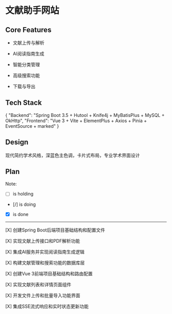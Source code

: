 # 文献助手网站

## Core Features

- 文献上传与解析

- AI阅读指南生成

- 智能分类管理

- 高级搜索功能

- 下载与导出

## Tech Stack

{
  "Backend": "Spring Boot 3.5 + Hutool + Knife4j + MyBatisPlus + MySQL + OkHttp",
  "Frontend": "Vue 3 + Vite + ElementPlus + Axios + Pinia + EventSource + marked"
}

## Design

现代简约学术风格，深蓝色主色调，卡片式布局，专业学术界面设计

## Plan

Note: 

- [ ] is holding
- [/] is doing
- [X] is done

---

[X] 创建Spring Boot后端项目基础结构和配置文件

[X] 实现文献上传接口和PDF解析功能

[X] 集成AI服务并实现阅读指南生成逻辑

[X] 构建文献管理和搜索功能的数据库层

[X] 创建Vue 3前端项目基础结构和路由配置

[X] 实现文献列表和详情页面组件

[X] 开发文件上传和批量导入功能界面

[X] 集成SSE流式响应和实时状态更新功能
